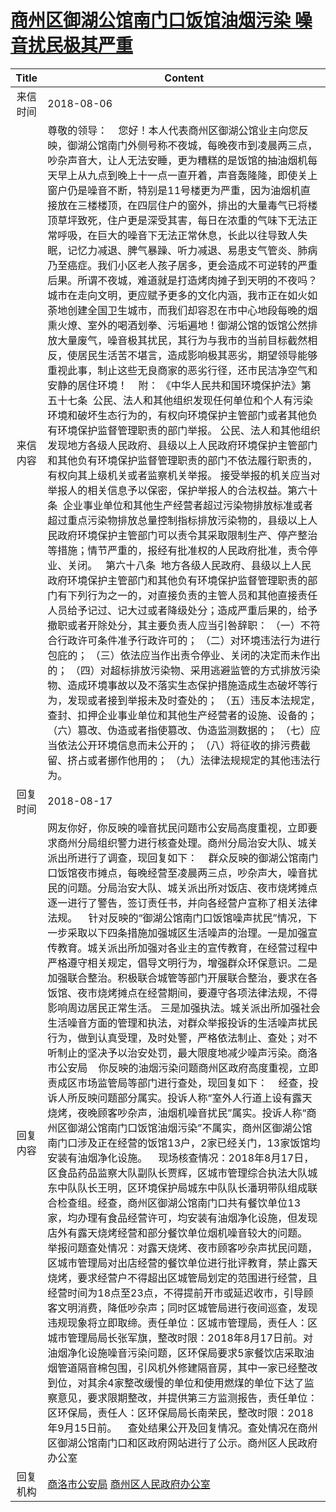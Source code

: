 # [商州区御湖公馆南门口饭馆油烟污染 噪音扰民极其严重](http://www.shangluo.gov.cn/zmhd/ldxxxx.jsp?urltype=leadermail.LeaderMailContentUrl&wbtreeid=1112&leadermailid=4852)

| Title |                                                                                                                                                                                                                                                                                                                                                                                                                                                                                                                                                                                                            Content                                                                                                                                                                                                                                                                                                                                                                                                                                                                                                                                                                                                             |
|:-----:|--------------------------------------------------------------------------------------------------------------------------------------------------------------------------------------------------------------------------------------------------------------------------------------------------------------------------------------------------------------------------------------------------------------------------------------------------------------------------------------------------------------------------------------------------------------------------------------------------------------------------------------------------------------------------------------------------------------------------------------------------------------------------------------------------------------------------------------------------------------------------------------------------------------------------------------------------------------------------------------------------------------------------------------------------------------------------------------------------------------------------------------------------------------------------------------------------------------------------------|
| 来信时间  | 2018-08-06                                                                                                                                                                                                                                                                                                                                                                                                                                                                                                                                                                                                                                                                                                                                                                                                                                                                                                                                                                                                                                                                                                                                                                                                                     |
| 来信内容  | 尊敬的领导：    您好！本人代表商州区御湖公馆业主向您反映，御湖公馆南门外侧号称不夜城，每晚夜市到凌晨两三点，吵杂声音大，让人无法安睡，更为糟糕的是饭馆的抽油烟机每天早上从九点到晚上十一点一直开着，声音轰隆隆，即使关上窗户仍是噪音不断，特别是11号楼更为严重，因为油烟机直接放在三楼楼顶，在四层住户的窗外，排出的大量毒气已将楼顶草坪致死，住户更是深受其害，每日在浓重的气味下无法正常呼吸，在巨大的噪音下无法正常休息，长此以往导致人失眠，记忆力减退、脾气暴躁、听力减退、易患支气管炎、肺病乃至癌症。我们小区老人孩子居多，更会造成不可逆转的严重后果。所谓不夜城，难道就是打造烤肉摊子到天明的不夜吗？城市在走向文明，更应赋予更多的文化内涵，我市正在如火如荼地创建全国卫生城市，而我们却容忍在市中心地段每晚的烟熏火燎、室外的喝酒划拳、污垢遍地！御湖公馆的饭馆公然排放大量废气，噪音极其扰民，其行为与我市的当前目标截然相反，使居民生活苦不堪言，造成影响极其恶劣，期望领导能够重视此事，制止这些无良商家的恶劣行径，还市民洁净空气和安静的居住环境！    附： 《中华人民共和国环境保护法》第五十七条  公民、法人和其他组织发现任何单位和个人有污染环境和破坏生态行为的，有权向环境保护主管部门或者其他负有环境保护监督管理职责的部门举报。 公民、法人和其他组织发现地方各级人民政府、县级以上人民政府环境保护主管部门和其他负有环境保护监督管理职责的部门不依法履行职责的，有权向其上级机关或者监察机关举报。 接受举报的机关应当对举报人的相关信息予以保密，保护举报人的合法权益。第六十条  企业事业单位和其他生产经营者超过污染物排放标准或者超过重点污染物排放总量控制指标排放污染物的，县级以上人民政府环境保护主管部门可以责令其采取限制生产、停产整治等措施；情节严重的，报经有批准权的人民政府批准，责令停业、关闭。   第六十八条  地方各级人民政府、县级以上人民政府环境保护主管部门和其他负有环境保护监督管理职责的部门有下列行为之一的，对直接负责的主管人员和其他直接责任人员给予记过、记大过或者降级处分；造成严重后果的，给予撤职或者开除处分，其主要负责人应当引咎辞职： （一）不符合行政许可条件准予行政许可的； （二）对环境违法行为进行包庇的； （三）依法应当作出责令停业、关闭的决定而未作出的； （四）对超标排放污染物、采用逃避监管的方式排放污染物、造成环境事故以及不落实生态保护措施造成生态破坏等行为，发现或者接到举报未及时查处的； （五）违反本法规定，查封、扣押企业事业单位和其他生产经营者的设施、设备的； （六）篡改、伪造或者指使篡改、伪造监测数据的； （七）应当依法公开环境信息而未公开的； （八）将征收的排污费截留、挤占或者挪作他用的； （九）法律法规规定的其他违法行为。 |
| 回复时间  | 2018-08-17                                                                                                                                                                                                                                                                                                                                                                                                                                                                                                                                                                                                                                                                                                                                                                                                                                                                                                                                                                                                                                                                                                                                                                                                                     |
| 回复内容  | 网友你好，你反映的噪音扰民问题市公安局高度重视，立即要求商州分局组织警力进行核查处理。商州分局治安大队、城关派出所进行了调查，现回复如下：    群众反映的御湖公馆南门口饭馆夜市摊点，每晚经营至凌晨两三点，吵杂声大，噪音扰民的问题。分局治安大队、城关派出所对饭店、夜市烧烤摊点逐一进行了警告，签订责任书，并向各经营户宣称了相关法律法规。    针对反映的“御湖公馆南门口饭馆噪声扰民”情况，下一步采取以下四条措施加强城区生活噪声的治理。一是加强宣传教育。城关派出所加强对各业主的宣传教育，在经营过程中严格遵守相关规定，倡导文明行为，增强群众环保意识。二是加强联合整治。积极联合城管等部门开展联合整治，要求在各饭馆、夜市烧烤摊点在经营期间，要遵守各项法律法规，不得影响周边居民正常生活。 三是加强执法。城关派出所加强社会生活噪音方面的管理和执法，对群众举报投诉的生活噪声扰民行为，做到认真受理，及时处警，严格依法制止、查处；对不听制止的坚决予以治安处罚，最大限度地减少噪声污染。商洛市公安局    你反映的油烟污染问题商州区政府高度重视，立即责成区市场监管局等部门进行查处，现回复如下：    经查，投诉人所反映问题部分属实。投诉人称“室外人行道上设有露天烧烤，夜晚顾客吵杂声，油烟机噪音扰民”属实。投诉人称“商州区御湖公馆南门口饭馆油烟污染”不属实，商州区御湖公馆南门口涉及正在经营的饭馆13户，2家已经关门，13家饭馆均安装有油烟净化设施。    现场核查情况：2018年8月17日，区食品药品监察大队副队长贾辉，区城市管理综合执法大队城东中队队长王明，区环境保护局城东中队队长潘玥带队组成联合检查组。经查，商州区御湖公馆南门口共有餐饮单位13家，均办理有食品经营许可，均安装有油烟净化设施，但发现店外有露天烧烤经营和部分餐饮单位烟机噪音较大的问题。    举报问题查处情况：对露天烧烤、夜市顾客吵杂声扰民问题，区城市管理局对出店经营的餐饮单位进行批评教育，禁止露天烧烤，要求经营户不得超出区城管局划定的范围进行经营，且经营时间为18点至23点，不得提前开市或延迟收市，引导顾客文明消费，降低吵杂声；同时区城管局进行夜间巡查，发现违规现象将立即取缔。责任单位：区城市管理局，责任人：区城市管理局局长张军旗，整改时限：2018年8月17日前。对油烟净化设施噪音污染问题，区环保局要求5家餐饮店采取油烟管道隔音棉包围，引风机外修建隔音房，其中一家已经整改到位，对其余4家整改缓慢的单位和使用燃煤的单位下达了监察意见，要求限期整改，并提供第三方监测报告，责任单位：区环保局，责任人：区环保局局长南荣民，整改时限：2018年9月15日前。    查处结果公开及回复情况。查处情况在商州区御湖公馆南门口和区政府网站进行了公示。商州区人民政府办公室              |
| 回复机构  | [商洛市公安局](../../category/agencies/商洛市公安局.md) [商州区人民政府办公室](../../category/agencies/商州区人民政府办公室.md)                                                                                                                                                                                                                                                                                                                                                                                                                                                                                                                                                                                                                                                                                                                                                                                                                                                                                                                                                                                                                                                                                                                                |